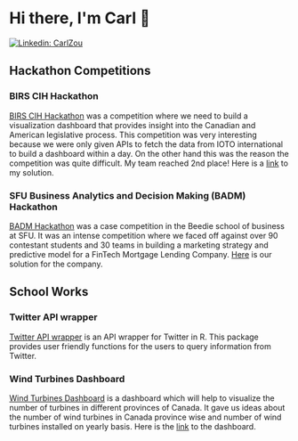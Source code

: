 # Hi there, I'm Carl 👋

[![Linkedin: CarlZou](https://img.shields.io/badge/LinkedIn-0077B5?style=for-the-badge&logo=linkedin&logoColor=white)](https://www.linkedin.com/in/carlzou/)


<!--
**carlzoulingxiang/carlzoulingxiang** is a ✨ _special_ ✨ repository because its `README.md` (this file) appears on your GitHub profile.

Here are some ideas to get you started:

- 🔭 I’m currently working on ...
- 🌱 I’m currently learning ...
- 👯 I’m looking to collaborate on ...
- 🤔 I’m looking for help with ...
- 💬 Ask me about ...
- 📫 How to reach me: ...
- 😄 Pronouns: ...
- ⚡ Fun fact: ...
-->


## Hackathon Competitions
### BIRS CIH Hackathon

[BIRS CIH Hackathon](https://careerandinnovationhub.ca/data-science-2021/#hackathon) was a competition where we need to build a visualization dashboard that provides insight into the Canadian and American legislative process. This competition was very interesting because we were only given APIs to fetch the data from IOTO international to build a dashboard within a day. On the other hand this was the reason the competition was quite difficult. My team reached 2nd place! Here is a [link](https://github.com/PANDASANG1231/BIRS_CIH_dashboard) to my solution.

### SFU Business Analytics and Decision Making (BADM) Hackathon

[BADM Hackathon](https://beediehackathon.bus.sfu.ca/files/2020HackathonCase20201114.pdf) was a case competition in the Beedie school of business at SFU. It was an intense competition where we faced off against over 90 contestant students and 30 teams in building a marketing strategy and predictive model for a FinTech Mortgage Lending Company. [Here](https://docs.google.com/presentation/d/e/2PACX-1vTAwepeWr0ou0yx4GNQ9_ycLWh3qtcJbBIBxBGEjjvvMRRkALXtzIsGz1fE_y1CCsUQBZrQU99o3TJb/pub?start=false&loop=false&delayms=3000&slide=id.p1) is our solution for the company.

## School Works
### Twitter API wrapper 
[Twitter API wrapper](https://github.com/tangaot/twitterapiR) is an API wrapper for Twitter in R. This package provides user friendly functions for the users to query information from Twitter. 

### Wind Turbines Dashboard
[Wind Turbines Dashboard](https://github.com/ubco-mds-2021-labs/dashboard1-group-c/tree/deployment) is a dashboard which will help to visualize the number of turbines in different provinces of Canada. It gave us ideas about the number of wind turbines in Canada province wise and number of wind turbines installed on yearly basis. Here is the [link](https://data551-groupc-milestone4.herokuapp.com/) to the dashboard.

